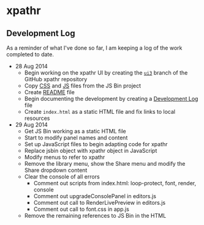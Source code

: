# xpathr


## Development Log

As a reminder of what I've done so far, I am keeping a log of the work completed to date.

 - 28 Aug 2014
 	 - Begin working on the xpathr UI by creating the [`ui3`](https://github.com/bauhouse/xpathr/tree/ui3) branch of the GitHub xpathr repository
 	 - Copy [CSS](https://github.com/jsbin/jsbin/tree/master/public/css) and [JS](https://github.com/jsbin/jsbin/tree/master/public/js) files from the JS Bin project
 	 - Create [README](https://github.com/bauhouse/xpathr/tree/ui3/README.md) file
 	 - Begin documenting the development by creating a [Development Log](https://github.com/bauhouse/xpathr/tree/ui3/docs/log.md) file
 	 - Create `index.html` as a static HTML file and fix links to local resources
 - 29 Aug 2014
   - Get JS Bin working as a static HTML file
   - Start to modify panel names and content
   - Set up JavaScript files to begin adapting code for xpathr
   - Replace jsbin object with xpathr object in JavaScript
   - Modify menus to refer to xpathr
   - Remove the library menu, show the Share menu and modify the Share dropdown content
   - Clear the console of all errors
      - Comment out scripts from index.html: loop-protect, font, render, console 
      - Comment out upgradeConsolePanel in editors.js
      - Comment out call to RenderLivePreview in editors.js
      - Comment out call to font.css in app.js
   - Remove the remaining references to JS Bin in the HTML
